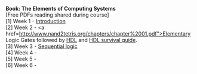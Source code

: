<b>Book: The Elements of Computing Systems</b> <br>
[Free PDFs reading shared during course]<br>
[1] Week 1 - <a href="http://www.nand2tetris.org/chapters/intro.pdf">Introduction</a><br>
[2] Week 2 - <a href=http://www.nand2tetris.org/chapters/chapter%2001.pdf">Elementary Logic Gates</a> followed by <a href="http://www.nand2tetris.org/chapters/appendix%20A.pdf">HDL</a> and <a href="http://www.nand2tetris.org/software/HDL%20Survival%20Guide.html">HDL survival guide</a>.<br>
[3] Week 3 - <a href="http://www.nand2tetris.org/chapters/chapter%2003.pdf">Sequential logic</a><br>
[4] Week 4 - <a href=""></a><br>
[5] Week 5 - <a href=""></a><br>
[6] Week 6 - <a href=""></a><br>
